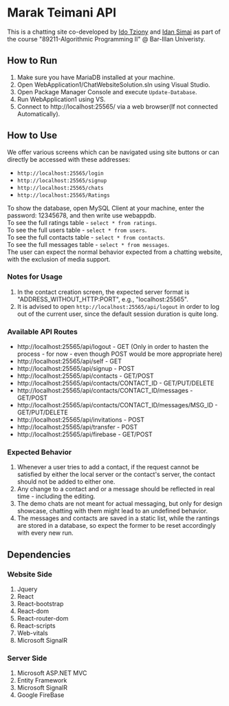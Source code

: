 # Marak Teimani API
This is a chatting site co-developed by [Ido Tziony](https://github.com/ghsumhubh) and [Idan Simai](https://github.com/idansi98) as part of the course "89211-Algorithmic Programming II" @ Bar-Illan Univeristy.


## How to Run 
1. Make sure you have MariaDB installed at your machine.
2. Open WebApplication1/ChatWebsiteSolution.sln using Visual Studio.  
3. Open Package Manager Console and execute `Update-Database`.  
4. Run WebApplication1 using VS.  
5. Connect to http://localhost:25565/ via a web browser(If not connected Automatically).  


## How to Use  
We offer various screens which can be navigated using site buttons or can directly be accessed with these addresses:  
- `http://localhost:25565/login`  
- `http://localhost:25565/signup`   
- `http://localhost:25565/chats`    
- `http://localhost:25565/Ratings`    

To show the database, open MySQL Client at your machine, enter the password: 12345678, and then write use webappdb.  
To see the full ratings table - `select * from ratings`.  
To see the full users table - `select * from users`.  
To see the full contacts table - `select * from contacts`.  
To see the full messages table - `select * from messages`.  
The user can expect the normal behavior expected from a chatting website, with the exclusion of media support.  

### Notes for Usage
1. In the contact creation screen, the expected server format is "ADDRESS_WITHOUT_HTTP:PORT", e.g., "localhost:25565".  
2. It is advised to open `http://localhost:25565/api/logout` in order to log out of the current user, since the default session duration is quite long.  

### Available API Routes
- http://localhost:25565/api/logout - GET  (Only in order to hasten the process - for now - even though POST would be more appropriate here)  
- http://localhost:25565/api/self - GET  
- http://localhost:25565/api/signup - POST
- http://localhost:25565/api/contacts - GET/POST  
- http://localhost:25565/api/contacts/CONTACT_ID - GET/PUT/DELETE  
- http://localhost:25565/api/contacts/CONTACT_ID/messages - GET/POST  
- http://localhost:25565/api/contacts/CONTACT_ID/messages/MSG_ID - GET/PUT/DELETE  
- http://localhost:25565/api/invitations - POST  
- http://localhost:25565/api/transfer - POST  
- http://localhost:25565/api/firebase - GET/POST


### Expected Behavior
1. Whenever a user tries to add a contact, if the request cannot be satisfied by either the local server or the contact's server, the contact should not be added to either one. 
2. Any change to a contact and or a message should be reflected in real time - including the editing.  
3. The demo chats are not meant for actual messaging, but only for design showcase, chatting with them might lead to an undefined behavior.  
4. The messages and contacts are saved in a static list, while the rantings are stored in a database, so expect the former to be reset accordingly with every new run.  


## Dependencies  
### Website Side
1.  Jquery   
2.  React  
3.  React-bootstrap   
4.  React-dom   
5.  React-router-dom   
6.  React-scripts   
7.  Web-vitals  
8.  Microsoft SignalR 
### Server Side
1. Microsoft ASP.NET MVC  
2. Entity Framework  
3. Microsoft SignalR 
4. Google FireBase 
